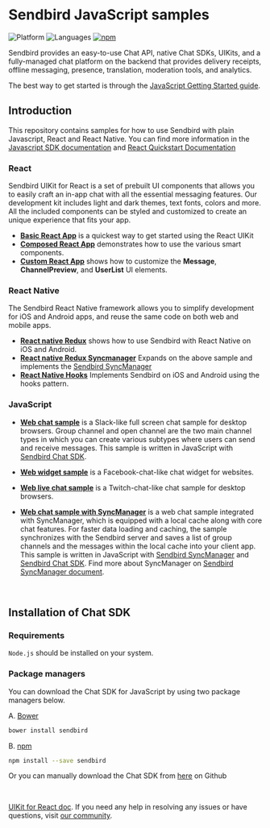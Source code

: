 # Sendbird JavaScript samples
![Platform](https://img.shields.io/badge/platform-JAVASCRIPT-orange.svg)
![Languages](https://img.shields.io/badge/language-JAVASCRIPT-orange.svg)
[![npm](https://img.shields.io/npm/v/sendbird.svg?style=popout&colorB=red)](https://www.npmjs.com/package/sendbird)

Sendbird provides an easy-to-use Chat API, native Chat SDKs, UIKits, and a fully-managed chat platform on the backend that provides delivery receipts, offline messaging, presence, translation, moderation tools, and analytics.

The best way to get started is through the [JavaScript Getting Started guide](https://sendbird.com/docs/chat/v3/javascript/getting-started/about-chat-sdk).


## Introduction

This repository contains samples for how to use Sendbird with plain Javascript, React and React Native. You can find more information  in the [Javascript SDK documentation](https://sendbird.com/docs/chat/v3/javascript/getting-started/about-chat-sdk) and [React Quickstart Documentation](https://sendbird.com/docs/uikit/v1/react/quickstart/send-first-message)

### React
Sendbird UIKit for React is a set of prebuilt UI components that allows you to easily craft an in-app chat with all the essential messaging features. Our development kit includes light and dark themes, text fonts, colors and more. All the included components can be styled and customized to create an unique experience that fits your app.

- [**Basic React App**](https://github.com/sendbird/SendBird-JavaScript/react-app-simple) is a quickest way to get started using the React UIKit
- [**Composed React App**](https://github.com/sendbird/SendBird-JavaScript/react-app-simple) demonstrates how to use the various smart components.
- [**Custom React App**](https://github.com/sendbird/SendBird-JavaScript/react-app-simple) shows how to customize the **Message**, **ChannelPreview**, and **UserList** UI elements.


### React Native
The Sendbird React Native framework allows you to simplify development for iOS and Android apps, and reuse the same code on both web and mobile apps.

- [**React native Redux**](https://github.com/sendbird/SendBird-JavaScript/tree/master/react-native-redux) shows how to use Sendbird with React Native on iOS and Android.
- [**React native Redux Syncmanager**](https://github.com/sendbird/SendBird-JavaScript/tree/master/react-native-redux-syncmanager) Expands on the above sample and implements the [Sendbird SyncManager](https://github.com/sendbird/sendbird-syncmanager-javascript)
- [**React Native Hooks**](https://github.com/sendbird/SendBird-JavaScript/tree/master/react-native-hook) Implements Sendbird on iOS and Android using the hooks pattern.


### JavaScript

- [**Web chat sample**](https://github.com/sendbird/SendBird-JavaScript/tree/master/web-basic-sample) is a Slack-like full screen chat sample for desktop browsers. Group channel and open channel are the two main channel types in which you can create various subtypes where users can send and receive messages. This sample is written in JavaScript with [Sendbird Chat SDK](https://github.com/sendbird/SendBird-SDK-JavaScript).

- [**Web widget sample**](https://github.com/sendbird/SendBird-JavaScript/tree/master/web-widget) is a Facebook-chat-like chat widget for websites.
 
- [**Web live chat sample**](https://github.com/sendbird/SendBird-JavaScript/tree/master/web-live-chat) is a Twitch-chat-like chat sample for desktop browsers.

- [**Web chat sample with SyncManager**](https://github.com/sendbird/SendBird-JavaScript/tree/master/web-basic-sample-syncmanager) is a web chat sample integrated with SyncManager, which is equipped with a local cache along with core chat features. For faster data loading and caching, the sample synchronizes with the Sendbird server and saves a list of group channels and the messages within the local cache into your client app. This sample is written in JavaScript with [Sendbird SyncManager](https://github.com/sendbird/sendbird-syncmanager-javascript) and [Sendbird Chat SDK](https://github.com/sendbird/SendBird-SDK-JavaScript). Find more about SyncManager on [Sendbird SyncManager document](https://sendbird.com/docs/syncmanager/v1/javascript/getting-started/about-syncmanager).


<br />

## Installation of Chat SDK

### Requirements

`Node.js` should be installed on your system.

### Package managers

You can download the Chat SDK for JavaScript by using two package managers below. 

A. [Bower](https://bower.io/)

```bash
bower install sendbird
```

B. [npm](https://www.npmjs.com/package/sendbird)

```bash
npm install --save sendbird
```

Or you can manually download the Chat SDK from [here](https://github.com/sendbird/SendBird-SDK-JavaScript) on Github

<br />



[UIKit for React doc](https://sendbird.com/docs/uikit/v1/javascript/getting-started/about-uikit). If you need any help in resolving any issues or have questions, visit [our community](https://community.sendbird.com).